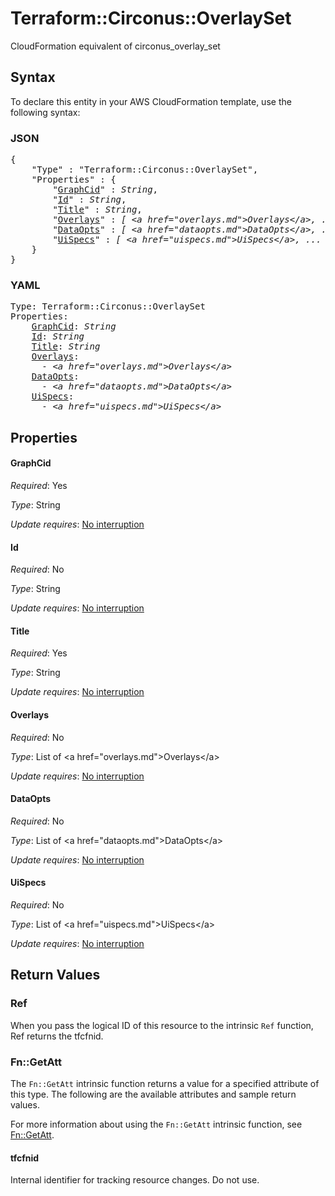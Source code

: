 # Terraform::Circonus::OverlaySet

CloudFormation equivalent of circonus_overlay_set

## Syntax

To declare this entity in your AWS CloudFormation template, use the following syntax:

### JSON

<pre>
{
    "Type" : "Terraform::Circonus::OverlaySet",
    "Properties" : {
        "<a href="#graphcid" title="GraphCid">GraphCid</a>" : <i>String</i>,
        "<a href="#id" title="Id">Id</a>" : <i>String</i>,
        "<a href="#title" title="Title">Title</a>" : <i>String</i>,
        "<a href="#overlays" title="Overlays">Overlays</a>" : <i>[ &lt;a href=&#34;overlays.md&#34;&gt;Overlays&lt;/a&gt;, ... ]</i>,
        "<a href="#dataopts" title="DataOpts">DataOpts</a>" : <i>[ &lt;a href=&#34;dataopts.md&#34;&gt;DataOpts&lt;/a&gt;, ... ]</i>,
        "<a href="#uispecs" title="UiSpecs">UiSpecs</a>" : <i>[ &lt;a href=&#34;uispecs.md&#34;&gt;UiSpecs&lt;/a&gt;, ... ]</i>
    }
}
</pre>

### YAML

<pre>
Type: Terraform::Circonus::OverlaySet
Properties:
    <a href="#graphcid" title="GraphCid">GraphCid</a>: <i>String</i>
    <a href="#id" title="Id">Id</a>: <i>String</i>
    <a href="#title" title="Title">Title</a>: <i>String</i>
    <a href="#overlays" title="Overlays">Overlays</a>: <i>
      - &lt;a href=&#34;overlays.md&#34;&gt;Overlays&lt;/a&gt;</i>
    <a href="#dataopts" title="DataOpts">DataOpts</a>: <i>
      - &lt;a href=&#34;dataopts.md&#34;&gt;DataOpts&lt;/a&gt;</i>
    <a href="#uispecs" title="UiSpecs">UiSpecs</a>: <i>
      - &lt;a href=&#34;uispecs.md&#34;&gt;UiSpecs&lt;/a&gt;</i>
</pre>

## Properties

#### GraphCid

_Required_: Yes

_Type_: String

_Update requires_: [No interruption](https://docs.aws.amazon.com/AWSCloudFormation/latest/UserGuide/using-cfn-updating-stacks-update-behaviors.html#update-no-interrupt)

#### Id

_Required_: No

_Type_: String

_Update requires_: [No interruption](https://docs.aws.amazon.com/AWSCloudFormation/latest/UserGuide/using-cfn-updating-stacks-update-behaviors.html#update-no-interrupt)

#### Title

_Required_: Yes

_Type_: String

_Update requires_: [No interruption](https://docs.aws.amazon.com/AWSCloudFormation/latest/UserGuide/using-cfn-updating-stacks-update-behaviors.html#update-no-interrupt)

#### Overlays

_Required_: No

_Type_: List of &lt;a href=&#34;overlays.md&#34;&gt;Overlays&lt;/a&gt;

_Update requires_: [No interruption](https://docs.aws.amazon.com/AWSCloudFormation/latest/UserGuide/using-cfn-updating-stacks-update-behaviors.html#update-no-interrupt)

#### DataOpts

_Required_: No

_Type_: List of &lt;a href=&#34;dataopts.md&#34;&gt;DataOpts&lt;/a&gt;

_Update requires_: [No interruption](https://docs.aws.amazon.com/AWSCloudFormation/latest/UserGuide/using-cfn-updating-stacks-update-behaviors.html#update-no-interrupt)

#### UiSpecs

_Required_: No

_Type_: List of &lt;a href=&#34;uispecs.md&#34;&gt;UiSpecs&lt;/a&gt;

_Update requires_: [No interruption](https://docs.aws.amazon.com/AWSCloudFormation/latest/UserGuide/using-cfn-updating-stacks-update-behaviors.html#update-no-interrupt)

## Return Values

### Ref

When you pass the logical ID of this resource to the intrinsic `Ref` function, Ref returns the tfcfnid.

### Fn::GetAtt

The `Fn::GetAtt` intrinsic function returns a value for a specified attribute of this type. The following are the available attributes and sample return values.

For more information about using the `Fn::GetAtt` intrinsic function, see [Fn::GetAtt](https://docs.aws.amazon.com/AWSCloudFormation/latest/UserGuide/intrinsic-function-reference-getatt.html).

#### tfcfnid

Internal identifier for tracking resource changes. Do not use.

